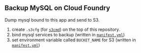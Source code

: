 ## Backup MySQL on Cloud Foundry

Dump mysql bound to this app and send to S3.

1. create `.s3cfg` (for [`s3cmd`](http://s3tools.org/usage)) on the top of this repository.
1. bind mysql services to backup (written in [`manifest.yml`](manifest.yml))
1. set environment variable called `BUCKET_NAME` for S3 (written in [`manifest.yml`](manifest.yml))
